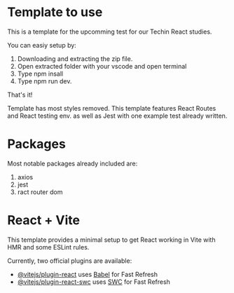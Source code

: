 # Template to use

This is a template for the upcomming test for our Techin React studies. 

You can easiy setup by:
1. Downloading and extracting the zip file.
2. Open extracted folder with your vscode and open terminal
3. Type npm insall
4. Type npm run dev.

That's it!

Template has most styles removed. This template features React Routes and React testing env. as well as Jest with one example test already written. 

# Packages

Most notable packages already included are:
1. axios
2. jest
3. ract router dom


# React + Vite

This template provides a minimal setup to get React working in Vite with HMR and some ESLint rules.

Currently, two official plugins are available:

- [@vitejs/plugin-react](https://github.com/vitejs/vite-plugin-react/blob/main/packages/plugin-react/README.md) uses [Babel](https://babeljs.io/) for Fast Refresh
- [@vitejs/plugin-react-swc](https://github.com/vitejs/vite-plugin-react-swc) uses [SWC](https://swc.rs/) for Fast Refresh
